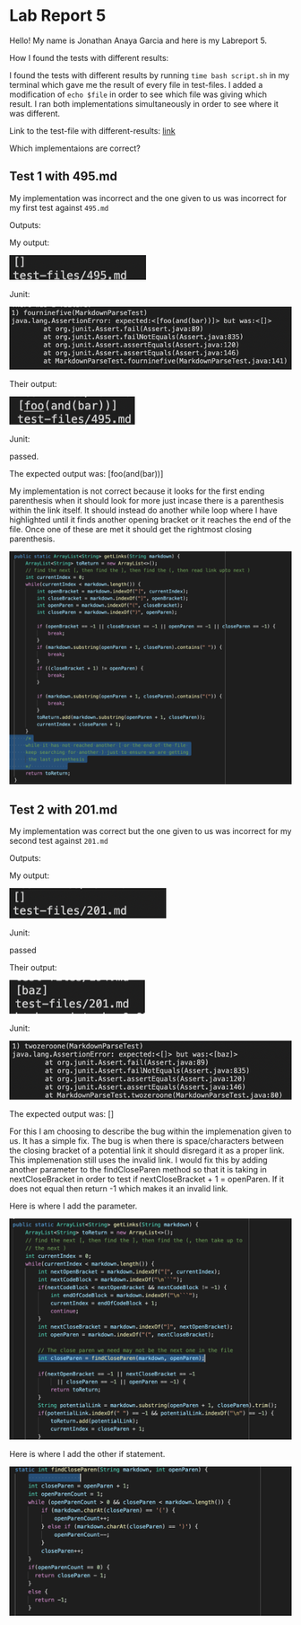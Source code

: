 # Lab Report 5
Hello! My name is Jonathan Anaya Garcia and here is my Labreport 5.

How I found the tests with different results:

I found the tests with different results by running `time bash script.sh` in my terminal which gave me the result of every file in test-files. I added a modification of `echo $file` in order to see which file was giving which result. I ran both implementations simultaneously in order to see where it was different.

Link to the test-file with different-results: [link](https://github.com/janayagarcia/markdown-parser/tree/main/test-files)

Which implementaions are correct?
## Test 1 with 495.md
My implementation was incorrect and the one given to us was incorrect for my first test against `495.md`

Outputs:

My output:

![link](my495.png)

Junit:

![link](updatemy4952.png)

Their output:

![link](their495.png)

Junit:

passed.


The expected output was: [foo(and(bar))]

My implementation is not correct because it looks for the first ending parenthesis when it should look for more just incase there is a parenthesis within the link itself. It should instead do another while loop where I have highlighted until it finds another opening bracket or it reaches the end of the file. Once one of these are met it should get the rightmost closing parenthesis.

![link](mychange.png)

## Test 2 with 201.md
My implementation was correct but the one given to us was incorrect for my second test against `201.md`

Outputs:

My output:

![link](my201.png)

Junit:

passed

Their output:

![link](their201.png)

Junit:

![link](theirjunit201.png)


The expected output was: []

For this I am choosing to describe the bug within the implemenation given to us. It has a simple fix. The bug is when there is space/characters between the closing bracket of a potential link it should disregard it as a proper link. This implemenation still uses the invalid link. I would fix this by adding another parameter to the findCloseParen method so that it is taking in nextCloseBracket in order to test if nextCloseBracket + 1 = openParen. If it does not equal then return -1 which makes it an invalid link.

Here is where I add the parameter.

![link](theirchange1.png)

Here is where I add the other if statement.

![link](theirchange2.png)
